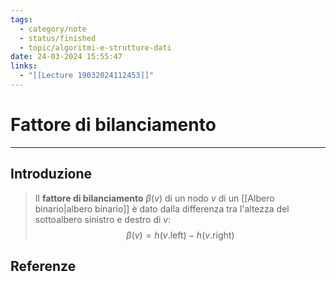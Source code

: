 ```yaml
---
tags:
  - category/note
  - status/finished
  - topic/algoritmi-e-strutture-dati
date: 24-03-2024 15:55:47
links:
  - "[[Lecture 19032024112453]]"
---
```

# Fattore di bilanciamento
---
## Introduzione
> Il **fattore di bilanciamento** $\beta(v)$ di un nodo $v$ di un [[Albero binario|albero binario]] è dato dalla differenza tra l'altezza del sottoalbero sinistro e destro di $v$:
> $$\beta(v) = h(v.\text{left}) - h(v.\text{right})$$

## Referenze